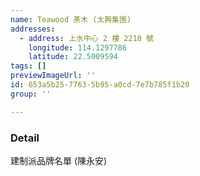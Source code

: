 ```yaml
---
name: Teawood 茶木 (太興集團)
addresses:
  - address: 上水中心 2 樓 2210 號
    longitude: 114.1297786
    latitude: 22.5009594
tags: []
previewImageUrl: ''
id: 653a5b25-7763-5b95-a0cd-7e7b785f1b20
group: ''

---
```

### Detail
建制派品牌名單 (陳永安)

